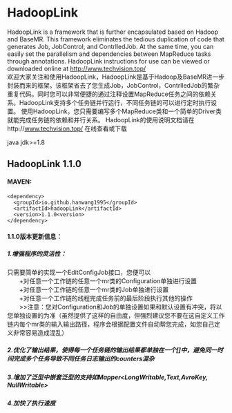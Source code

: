 # HadoopLink  
  HadoopLink is a framework that is further encapsulated based on Hadoop and BaseMR. This framework eliminates the tedious duplication of code that generates Job, JobControl, and ContrlledJob. At the same time, you can easily set the parallelism and dependencies between MapReduce tasks through annotations.  HadoopLink instructions for use can be viewed or downloaded online at http://www.techvision.top/  
	欢迎大家关注和使用HadoopLink，HadoopLink是基于Hadoop及BaseMR进一步封装而来的框架。该框架省去了您生成Job，JobControl，ContrlledJob的繁杂重复代码。同时您可以非常便捷的通过注释设置MapReduce任务之间的依赖关系。HadoopLink支持多个任务链并行运行，不同任务链的可以进行定时执行设置。
使用HadoopLink，您只需要编写多个MapReduce类和一个简单的Driver类就能完成任务链的依赖和并行关系。
  HadoopLink的使用说明文档请在http://www.techvision.top/ 在线查看或下载
  
java jdk>=1.8  
## HadoopLink 1.1.0
#### MAVEN:  
`<dependency>`  
  `  <groupId>io.github.hanwang1995</groupId>`  
  `  <artifactId>hadoopLink</artifactId>`  
  `  <version>1.1.0<version>`  
`</dependency>`  
#### 1.1.0版本更新信息：  
##### 1.增强程序的灵活性：  
  只需要简单的实现一个EditConfigJob接口，您便可以  
　　+对任意一个工作链的任意一个mr类的Configuration单独进行设置  
　　+对任意一个工作链的任意一个mr类的Job单独进行设置  
　　+对任意一个工作链的线程完成任务前的最后阶段执行其他的操作  
　　>>注意：您对Configuration和Job的单独设置如果和默认设置有冲突，将以您单独设置的为准（虽然提供了这样的自由度，但强烈建议您不要在这自定义工作链内每个mr类的输入输出路径，程序会根据配置文件自动帮您完成，如您自己定义非常容易造成混乱）  
##### 2.优化了输出结果，使得每一个任务链的输出结果都单独在一个[]中，避免同一时间完成多个任务导致不同任务日志输出的counters混杂  
##### 3.增加了泛型中嵌套泛型的支持如Mapper<LongWritable,Text,AvroKey<GenericRecord>, NullWritable>  
##### 4.加快了执行速度
